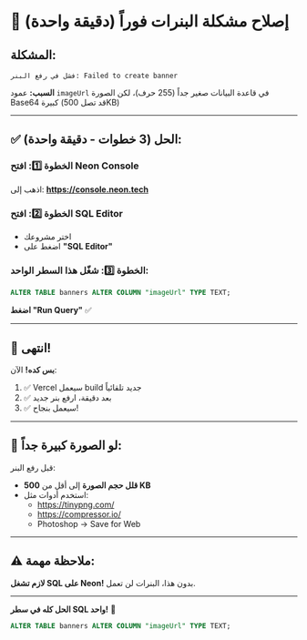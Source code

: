 # 🚨 إصلاح مشكلة البنرات فوراً (دقيقة واحدة)

## المشكلة:
```
فشل في رفع البنر: Failed to create banner
```

**السبب:** عمود `imageUrl` في قاعدة البيانات صغير جداً (255 حرف)، لكن الصورة Base64 كبيرة (قد تصل 500KB)

---

## ✅ الحل (3 خطوات - دقيقة واحدة):

### الخطوة 1️⃣: افتح Neon Console
اذهب إلى: **https://console.neon.tech**

### الخطوة 2️⃣: افتح SQL Editor
- اختر مشروعك
- اضغط على **"SQL Editor"**

### الخطوة 3️⃣: شغّل هذا السطر الواحد:
```sql
ALTER TABLE banners ALTER COLUMN "imageUrl" TYPE TEXT;
```

**اضغط "Run Query"** ✅

---

## 🎉 انتهى!

**بس كده!** الآن:
1. ✅ Vercel سيعمل build جديد تلقائياً
2. ✅ بعد دقيقة، ارفع بنر جديد
3. ✅ سيعمل بنجاح!

---

## 📸 لو الصورة كبيرة جداً:

قبل رفع البنر:
- **قلل حجم الصورة** إلى أقل من **500 KB**
- استخدم أدوات مثل:
  - https://tinypng.com/
  - https://compressor.io/
  - Photoshop → Save for Web

---

## ⚠️ ملاحظة مهمة:

**لازم تشغل SQL على Neon!** بدون هذا، البنرات لن تعمل.

---

**الحل كله في سطر SQL واحد!** 🚀

```sql
ALTER TABLE banners ALTER COLUMN "imageUrl" TYPE TEXT;
```


